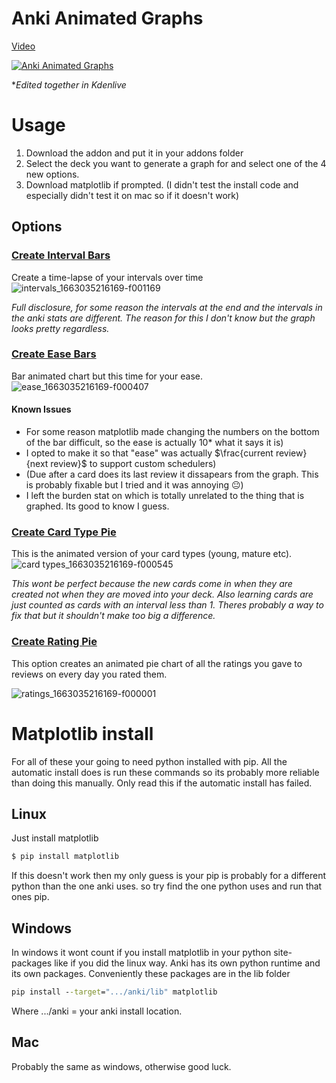 # Anki Animated Graphs

[Video](http://www.youtube.com/watch?v=WDyhZYgIQk8)

[![Anki Animated Graphs](http://img.youtube.com/vi/WDyhZYgIQk8/0.jpg)](http://www.youtube.com/watch?v=WDyhZYgIQk8 "Anki Animated Graphs")

**Edited together in Kdenlive*

# Usage

1. Download the addon and put it in your addons folder
2. Select the deck you want to generate a graph for and select one of the 4 new options.
3. Download matplotlib if prompted. (I didn't test the install code and especially didn't test it on mac so if it doesn't work)


## Options

### <ins>Create Interval Bars</ins>
Create a time-lapse of your intervals over time  
![intervals_1663035216169-f001169](https://github.com/Luc-mcgrady/Anki-Animated-Graphs/assets/63685643/46abaa9f-ff19-44d7-bddc-fa7794c8ece5)

*Full disclosure, for some reason the intervals at the end and the intervals in the anki stats are different. The reason for this I don't know but the graph looks pretty regardless.*

### <ins>Create Ease Bars</ins>

Bar animated chart but this time for your ease.
![ease_1663035216169-f000407](https://github.com/Luc-mcgrady/Anki-Animated-Graphs/assets/63685643/d9ba3274-9935-4237-98a2-5b67bf2414bb)

#### Known Issues
- For some reason matplotlib made changing the numbers on the bottom of the bar difficult, so the ease is actually 10* what it says it is)
- I opted to make it so that "ease" was actually $\frac{current review}{next review}$ to support custom schedulers)
- (Due after a card does its last review it dissapears from the graph. This is probably fixable but I tried and it was annoying 😐)
- I left the burden stat on which is totally unrelated to the thing that is graphed. Its good to know I guess.

### <ins>Create Card Type Pie</ins>
This is the animated version of your card types (young, mature etc). 
![card types_1663035216169-f000545](https://github.com/Luc-mcgrady/Anki-Animated-Graphs/assets/63685643/daa17fb7-a361-481b-b25d-004572f60d12)

*This wont be perfect because the new cards come in when they are created not when they are moved into your deck. Also learning cards are just counted as cards with an interval less than 1. Theres probably a way to fix that but it shouldn't make too big a difference.*

### <ins>Create Rating Pie</ins>
This option creates an animated pie chart of all the ratings you gave to reviews on every day you rated them.

![ratings_1663035216169-f000001](https://github.com/Luc-mcgrady/Anki-Animated-Graphs/assets/63685643/8403425c-59d9-4be3-8046-304118cc2002)

# Matplotlib install

For all of these your going to need python installed with pip. All the automatic install does is run these commands so its probably more reliable than doing this manually. Only read this if the automatic install has failed.

## Linux
Just install matplotlib  
```sh
$ pip install matplotlib
```  

If this doesn't work then my only guess is your pip is probably for a different python than the one anki uses. so try find the one python uses and run that ones pip.  

## Windows

In windows it wont count if you install matplotlib in your python site-packages like if you did the linux way. Anki has its own python runtime and its own packages. Conveniently these packages are in the lib folder

```bat
pip install --target=".../anki/lib" matplotlib
```

Where .../anki = your anki install location.

## Mac

Probably the same as windows, otherwise good luck.

